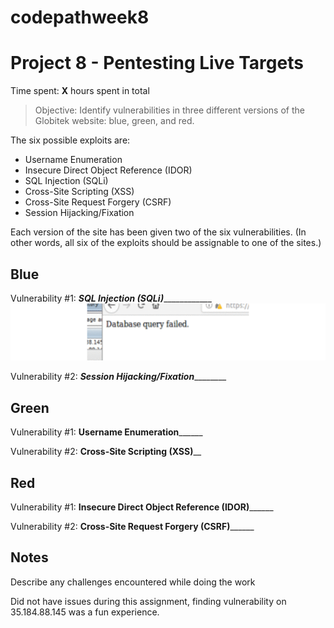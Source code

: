 # codepathweek8

# Project 8 - Pentesting Live Targets

Time spent: **X** hours spent in total

> Objective: Identify vulnerabilities in three different versions of the Globitek website: blue, green, and red.

The six possible exploits are:
* Username Enumeration
* Insecure Direct Object Reference (IDOR)
* SQL Injection (SQLi)
* Cross-Site Scripting (XSS)
* Cross-Site Request Forgery (CSRF)
* Session Hijacking/Fixation

Each version of the site has been given two of the six vulnerabilities. (In other words, all six of the exploits should be assignable to one of the sites.)

## Blue

Vulnerability #1: ___SQL Injection (SQLi)_______________
<img src="https://github.com/kunal519/codepathweek8/blob/master/sqlattack.gif" alt="sqlattack" title="sqlattack" />

Vulnerability #2: _____Session Hijacking/Fixation_____________


## Green

Vulnerability #1: ______Username Enumeration____________

Vulnerability #2: ________Cross-Site Scripting (XSS)__________


## Red

Vulnerability #1: ______Insecure Direct Object Reference (IDOR)____________

Vulnerability #2: ______Cross-Site Request Forgery (CSRF)____________


## Notes

Describe any challenges encountered while doing the work

Did not have issues during this assignment, finding vulnerability on  35.184.88.145 was a fun experience. 

